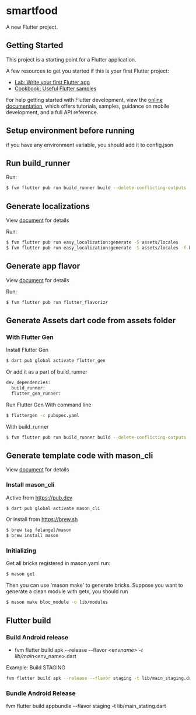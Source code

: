 # smartfood

A new Flutter project.

## Getting Started

This project is a starting point for a Flutter application.

A few resources to get you started if this is your first Flutter project:

- [Lab: Write your first Flutter app](https://docs.flutter.dev/get-started/codelab)
- [Cookbook: Useful Flutter samples](https://docs.flutter.dev/cookbook)

For help getting started with Flutter development, view the
[online documentation](https://docs.flutter.dev/), which offers tutorials,
samples, guidance on mobile development, and a full API reference.

## Setup environment before running

if you have any environment variable, you should add it to config.json

## Run build_runner

Run:

```bash
$ fvm flutter pub run build_runner build --delete-conflicting-outputs
```

## Generate localizations

View [document](https://pub.dev/packages/easy_localization) for details

Run:

```bash
$ fvm flutter pub run easy_localization:generate -S assets/locales
$ fvm flutter pub run easy_localization:generate -S assets/locales -f keys -o locale_keys.g.dart
```

## Generate app flavor

View [document](https://pub.dev/packages/flutter_flavorizr) for details

Run:

```bash
$ fvm flutter pub run flutter_flavorizr
```

## Generate Assets dart code from assets folder

### With Flutter Gen

Install Flutter Gen

```bash
$ dart pub global activate flutter_gen
```

Or add it as a part of build_runner

```bash
dev_dependencies:
  build_runner:
  flutter_gen_runner:
```

Run Flutter Gen
With command line

```bash
$ fluttergen -c pubspec.yaml
```

With build_runner

```bash
$ fvm flutter pub run build_runner build --delete-conflicting-outputs
```

## Generate template code with mason_cli

View [document](https://github.com/felangel/mason/tree/master/packages/mason_cli#readme) for details

### Install mason_cli

Active from https://pub.dev

```bash
$ dart pub global activate mason_cli
```

Or install from https://brew.sh

```bash
$ brew tap felangel/mason
$ brew install mason
```

### Initializing

Get all bricks registered in mason.yaml run:

```bash
$ mason get
```

Then you can use 'mason make' to generate bricks.
Suppose you want to generate a clean module with getx, you should run

```bash
$ mason make bloc_module -o lib/modules
```

## Flutter build

### Build Android release

- fvm flutter build apk --release --flavor <env*name> -t lib/main*<env_name>.dart

Example: Build STAGING

```bash
fvm flutter build apk --release --flavor staging -t lib/main_staging.dart
```

### Bundle Android Release

fvm flutter build appbundle --flavor staging -t lib/main_stating.dart

